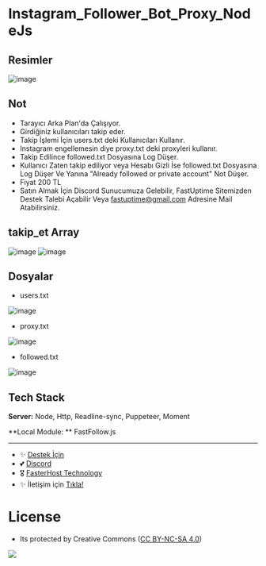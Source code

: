 # Instagram_Follower_Bot_Proxy_NodeJs

## Resimler

![image](https://user-images.githubusercontent.com/63351166/214559320-9210ab6e-072a-4c1f-a519-554f75cce820.png)

## Not

- Tarayıcı Arka Plan'da Çalışıyor.
- Girdiğiniz kullanıcıları takip eder.
- Takip İşlemi İçin users.txt deki Kullanıcıları Kullanır.
- Instagram engellemesin diye proxy.txt deki proxyleri kullanır.
- Takip Edilince followed.txt Dosyasına Log Düşer.
- Kullanıcı Zaten takip ediliyor veya Hesabı Gizli İse followed.txt Dosyasına Log Düşer Ve Yanına "Already followed or private account" Not Düşer.
- Fiyat 200 TL
- Satın Almak İçin Discord Sunucumuza Gelebilir, FastUptime Sitemizden Destek Talebi Açabilir Veya fastuptime@gmail.com Adresine Mail Atabilirsiniz.

## takip_et Array

![image](https://user-images.githubusercontent.com/63351166/214559880-c74809c7-42ae-4c18-abfc-d097f261aec4.png)
![image](https://user-images.githubusercontent.com/63351166/214559925-f9932625-cef4-4975-9d77-138b384c83fb.png)

## Dosyalar

- users.txt

![image](https://user-images.githubusercontent.com/63351166/214559512-92e2a74c-28c0-43c8-8cbc-e3e13fe97bd1.png)

- proxy.txt

![image](https://user-images.githubusercontent.com/63351166/214559576-d6e798b1-aefd-4954-99b9-3b6ce83289f3.png)

- followed.txt

![image](https://user-images.githubusercontent.com/63351166/214560725-154c4e88-cdc5-466c-9648-bcf3877c19cc.png)

## Tech Stack

**Server:** Node, Http, Readline-sync, Puppeteer, Moment<br>

**Local Module: ** FastFollow.js

---
- ✨ [Destek İçin](https://fastuptime.com) <br>
- 💕 [Discord](https://fastuptime.com/discord)<br>
- 🎖️ [FasterHost Technology](https://fasterhost.tech/)<br>
- ✨ İletişim için [Tıkla!](mailto:fastuptime@gmail.com)<br>

# License
- Its protected by Creative Commons ([CC BY-NC-SA 4.0](https://creativecommons.org/licenses/by-nc-sa/4.0/))

<a href="https://creativecommons.org/licenses/by-nc-sa/4.0/" title="BYNCSA40"><img src="https://licensebuttons.net/l/by-nc-sa/4.0/88x31.png"></a>

